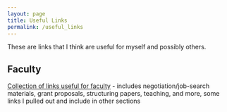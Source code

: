 ```yaml
---
layout: page
title: Useful Links
permalink: /useful_links
---
```


These are links that I think are useful for myself and possibly others.

## Faculty
[Collection of links useful for faculty](https://github.com/crazyhottommy/The-world-of-faculty) - includes negotiation/job-search materials, grant proposals, structuring papers, teaching, and more, some links I pulled out and include in other sections